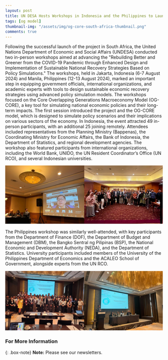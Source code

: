 ```yaml
---
layout: post
title: UN DESA Hosts Workshops in Indonesia and the Philippines to Launch "Rebuilding Better and Greener" Project
tags: [og model]
thumbnail-img: "/assets/img/og-core-south-africa-thumbnail.png"
comments: true
---
```


Following the successful launch of the project in South Africa, the United Nations Department of Economic and Social Affairs (UNDESA) conducted two in-person workshops aimed at advancing the "Rebuilding Better and Greener from the COVID-19 Pandemic through Enhanced Design and Implementation of Sustainable National Recovery Strategies Based on Policy Simulations." The workshops, held in Jakarta, Indonesia (6-7 August 2024) and Manila, Philippines (12-13 August 2024), marked an important step in equipping government officials, international organizations, and academic experts with tools to design sustainable economic recovery strategies using advanced policy simulation models.
The workshops focused on the Core Overlapping Generations Macroeconomy Model (OG-CORE), a key tool for simulating national economic policies and their long-term impacts. The first session introduced the project and the OG-CORE model, which is designed to simulate policy scenarios and their implications on various sectors of the economy.
In Indonesia, the event attracted 49 in-person participants, with an additional 25 joining remotely. Attendees included representatives from the Planning Ministry (Bappenas), the Coordinating Ministry for Economic Affairs, the Bank of Indonesia, the Department of Statistics, and regional development agencies. The workshop also featured participants from international organizations, including the World Bank, UNIDO, the UN Resident Coordinator’s Office (UN RCO), and several Indonesian universities.


![Og-Core](../assets/img/og-indo-phillipines1.png)

The Philippines workshop was similarly well-attended, with key participants from the Department of Finance (DOF), the Department of Budget and Management (DBM), the Bangko Sentral ng Pilipinas (BSP), the National Economic and Development Authority (NEDA), and the Department of Statistics. University participants included members of the University of the Philippines Department of Economics and the ACALEO School of Government, alongside experts from the UN RCO.

![Og-Core](../assets/img/og-indo-phillipines2.png)    



### For More Information

{: .box-note}
**Note:** Please see our newsletters. 

